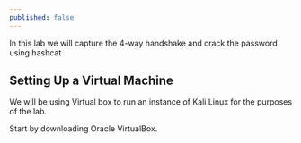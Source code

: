 ```yaml
---
published: false
---
```

In this lab we will capture the 4-way handshake and crack the password using hashcat

## Setting Up a Virtual Machine

We will be using Virtual box to run an instance of Kali Linux for the purposes of the lab. 

Start by downloading Oracle VirtualBox.